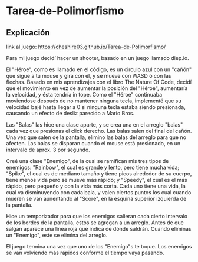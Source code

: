 # Tarea-de-Polimorfismo

## Explicación

link al juego:  https://cheshire03.github.io/Tarea-de-Polimorfismo/

Para mi juego decidí hacer un shooter, basado en un juego llamado diep.io. 

El "Héroe", como es llamado en el código, es un circulo azul con un "cañón" que sigue a tu mouse y gira con él, y se mueve con WASD ó con las flechas. Basado en mis aprendizajes con el libro The Nature Of Code, decidí que el movimiento en vez de aumentar la posición del "Héroe", aumentaría la velocidad, y ésta tendría in tope. Como el "Héroe" continuaba moviendose después de no mantener ninguna tecla, implementé que su velocidad bajé hasta llegar a 0 si ninguna tecla estaba siendo presionada, causando un efecto de desliz parecido a Mario Bros.

Las "Balas" las hice una clase aparte, y se crea una en el arreglo "balas" cada vez que presionas el click derecho. Las balas salen del final del cañón. Una vez que salen de la pantalla, elimino las balas del arreglo para que no afecten. Las balas se disparan cuando el mouse está presionado, en un intervalo de aprox. 3 por segundo.

Creé una clase "Enemigo", de la cual se ramifican mis tres tipos de enemigos: "Rainbow", el cual es grande y lento, pero tiene mucha vida; "Spike", el cual es de mediano tamaño y tiene picos alrededor de su cuerpo, tiene menos vida pero se mueve más rápido; y "Speedy", el cual es el más rápido, pero pequeño y con la vida más corta. Cada uno tiene una vida, la cual va disminuyendo con cada bala, y valen ciertos puntos los cual cuando mueren se van aunentando al "Score", en la esquina superior izquierda de la pantalla.

Hice un temporizador para que los enemigos salieran cada cierto intervalo de los bordes de la pantalla, estos se agregan a un arreglo. Antes de que salgan aparece una linea roja que indica de dónde saldrán. Cuando eliminas un "Enemigo", este se elimina del arreglo.

El juego termina una  vez que uno de los "Enemigo"s te toque. Los enemigos se van volviendo más rápidos conforme el tiempo vaya pasando.
